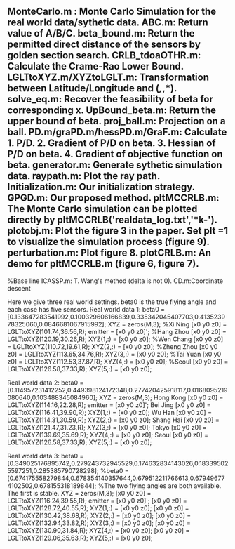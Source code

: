 MonteCarlo.m : Monte Carlo Simulation for the real world data/sythetic data.
ABC.m: Return value of A/B/C.
beta_bound.m: Return the permitted direct distance of the sensors by golden section search.
CRLB_tdoaOTHR.m: Calculate the Crame-Rao Lower Bound.
LGLTtoXYZ.m/XYZtoLGLT.m: Transformation between Latitude/Longitude and (*,*,*).
solve_eq.m: Recover the feasibility of beta for corresponding x.
UpBound_beta.m: Return the upper bound of beta.
proj_ball.m: Projection on a ball.
PD.m/graPD.m/hessPD.m/GraF.m: Calculate 1. P/D. 2. Gradient of P/D on beta.  3. Hessian of P/D on beta. 4. Gradient of objective function on beta.
generator.m: Generate sythetic simulation data.
raypath.m: Plot the ray path.
Initialization.m: Our initialization strategy.
GPGD.m: Our proposed method.
pltMCCRLB.m: The Monte Carlo simulation can be plotted directly by pltMCCRLB('realdata_log.txt','*k-').
plotobj.m: Plot the figure 3 in the paper.
Set plt =1 to visualize the simulation process (figure 9).
perturbation.m: Plot figure 8.
plotCRLB.m: An demo for pltMCCRLB.m (figure 6, figure 7).
----------------------------------------------------------------------------------------------------------------------------------------------------------------
%Base line
ICASSP.m: T. Wang's method (delta is not 0).
CD.m:Coordinate descent

Here we give three real world settings. beta0 is the true flying angle and each case has five sensors.
Real world data 1:
beta0 = [0.133647283541992,0.100329606166839,0.335342045407703,0.413523978325060,0.0846681067915992];
XYZ = zeros(M,3);
%Xi Ning
[x0 y0 z0] = LGLTtoXYZ(101.74,36.56,R);
emitter = [x0 y0 z0]';
%Hang Zhou
[x0 y0 z0] = LGLTtoXYZ(120.19,30.26,R);
XYZ(1,:) = [x0 y0 z0];
%Wen Chang
[x0 y0 z0] = LGLTtoXYZ(110.72,19.61,R);
XYZ(2,:) = [x0 y0 z0];
%Zheng Zhou
[x0 y0 z0] = LGLTtoXYZ(113.65,34.76,R);
XYZ(3,:) = [x0 y0 z0];
%Tai Yuan
[x0 y0 z0] = LGLTtoXYZ(112.53,37.87,R);
XYZ(4,:) = [x0 y0 z0];
%Seoul
[x0 y0 z0] = LGLTtoXYZ(126.58,37.33,R);
XYZ(5,:) = [x0 y0 z0];


Real world data 2:
beta0 = [0.114957231412252,0.449398124172348,0.277420425918117,0.0168095219080640,0.103488345084960];
XYZ = zeros(M,3);
Hong Kong
[x0 y0 z0] = LGLTtoXYZ(114.16,22.28,R);
emitter = [x0 y0 z0]';
Bei Jing
[x0 y0 z0] = LGLTtoXYZ(116.41,39.90,R);
XYZ(1,:) = [x0 y0 z0];
Wu Han
[x0 y0 z0] = LGLTtoXYZ(114.31,30.59,R);
XYZ(2,:) = [x0 y0 z0];
Shang Hai
[x0 y0 z0] = LGLTtoXYZ(121.47,31.23,R);
XYZ(3,:) = [x0 y0 z0];
Tokyo
[x0 y0 z0] = LGLTtoXYZ(139.69,35.69,R);
XYZ(4,:) = [x0 y0 z0];
Seoul
[x0 y0 z0] = LGLTtoXYZ(126.58,37.33,R);
XYZ(5,:) = [x0 y0 z0];

Real world data 3:
beta0 = [0.349025176895742,0.279243732945529,0.174632834143026,0.183395025597251,0.285385790728298];
%beta0 = [0.674175558279844,0.678354140357644,0.679512211766613,0.679496774102502,0.678155318189844];  %The two flying angles are both available. The first is stable.
XYZ = zeros(M,3);
[x0 y0 z0] = LGLTtoXYZ(116.24,39.55,R);
emitter = [x0 y0 z0]';
[x0 y0 z0] = LGLTtoXYZ(128.72,40.55,R);
XYZ(1,:) = [x0 y0 z0];
[x0 y0 z0] = LGLTtoXYZ(130.42,38.68,R);
XYZ(2,:) = [x0 y0 z0];
[x0 y0 z0] = LGLTtoXYZ(132.94,33.82,R);
XYZ(3,:) = [x0 y0 z0];
[x0 y0 z0] = LGLTtoXYZ(130.90,31.84,R);
XYZ(4,:) = [x0 y0 z0];
[x0 y0 z0] = LGLTtoXYZ(129.06,35.63,R);
XYZ(5,:) = [x0 y0 z0];